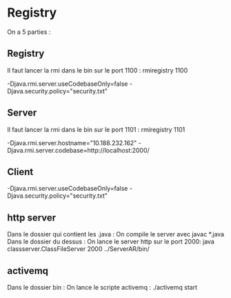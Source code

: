# Registry

On a 5 parties :

## Registry

Il faut lancer la rmi dans le bin sur le port 1100 : rmiregistry 1100

-Djava.rmi.server.useCodebaseOnly=false
-Djava.security.policy="security.txt"

## Server

Il faut lancer la rmi dans le bin sur le port 1101 : rmiregistry 1101

-Djava.rmi.server.hostname="10.188.232.162"
-Djava.rmi.server.codebase=http://localhost:2000/

## Client

-Djava.rmi.server.useCodebaseOnly=false
-Djava.security.policy="security.txt"

## http server

Dans le dossier qui contient les .java :
  On compile le server avec javac *.java
Dans le dossier du dessus :
  On lance le server http sur le port 2000: java classserver.ClassFileServer 2000 ../ServerAR/bin/
  

## activemq

Dans le dossier bin :
  On lance le scripte activemq : ./activemq start

